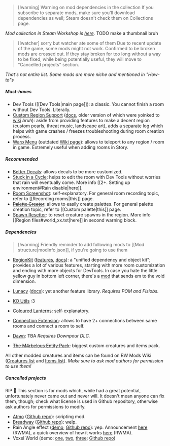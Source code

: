 > [!warning] Warning on mod dependencies in the collection
> If you subscribe to separate mods, make sure you'll download dependencies as well; Steam doesn't check them on Collections page.

*Mod collection in Steam Workshop is [here](https://steamcommunity.com/sharedfiles/filedetails/?id=3460033646).*
TODO make a thumbnail bruh

>[!watcher] sorry but watcher ate some of them
> Due to recent update of the game, some mods might not work.
> Confirmed to be broken mods are crossed out. If they stay broken for too long without a way to be fixed, while being potentially useful, they will move to "Cancelled projects" section.

*That's not entire list. Some mods are more niche and mentioned in "How-to"s*
##### Must-haves
- Dev Tools ([[Dev Tools|main page]]): a classic. You cannot finish a room without Dev Tools. Literally.
- [Custom Region Support](https://steamcommunity.com/sharedfiles/filedetails/?id=2941565790) ([docs](https://github.com/Bro748/Custom-Regions/tree/dp-release), older version of which were yoinked to [wiki](https://rainworldmodding.miraheze.org/wiki/Custom_Regions_Support) *bruh*): aside from providing features to make a decent region (custom pearls, threat music, landscape art), adds a separate log which helps with game crashes / freezes troubleshooting during room creation process.
- [Warp Menu](https://steamcommunity.com/sharedfiles/filedetails/?id=2920446893) (outdated [Wiki page](https://rainworldmodding.miraheze.org/wiki/Warp)): allows to teleport to any region / room in game. Extremely useful when adding rooms in Story.

##### Recommended
- [Better Decals](https://steamcommunity.com/sharedfiles/filedetails/?id=3241776574): allows decals to be more customized.
- [Stuck in a Cycle](https://steamcommunity.com/sharedfiles/filedetails/?id=3035801552): helps to edit the room with Dev Tools without worries that rain will eventually come. More info [[2+. Setting up environment#Rain disable|here]].
- [Room Screenshot](https://steamcommunity.com/sharedfiles/filedetails/?id=3125783486): self-explanatory. For general room recording topic, refer to [[Recording rooms|this]] page.
- ~~[Palette Creator](https://steamcommunity.com/sharedfiles/filedetails/?id=2959458351)~~: allows to easily create palettes. For general palette creation topic, refer to [[Custom palette|this]] page.
- [Spawn Resetter](https://steamcommunity.com/sharedfiles/filedetails/?id=3232143310): to reset creature spawns in the region. More info [[Region files#world_xx.txt|here]] in second warning block.

##### Dependencies
> [!warning] Friendly reminder to add following mods to [[Mod structure|modinfo.json]], if you're going to use them

- [RegionKit](https://steamcommunity.com/sharedfiles/filedetails/?id=2920439476) ([features](https://github.com/Rain-World-Modding/RegionKit/blob/main/README.md), [docs](https://github.com/Rain-World-Modding/RegionKit/tree/main/docs)): a "unified dependency and object kit"; provides a lot of various features, starting with more room customization and ending with more objects for DevTools.
	In case you hate the little yellow guy in bottom left corner, there's a [mod](https://steamcommunity.com/sharedfiles/filedetails/?id=3141904462) that sends em to the void dimension.
- [Lunacy](https://steamcommunity.com/sharedfiles/filedetails/?id=2930814260) ([docs](https://github.com/Nacu0021/Lunacy)): yet another feature library.
	*Requires POM and Fisiobs.*
- [KO Utils](https://steamcommunity.com/sharedfiles/filedetails/?id=3443204574) :3
- [Coloured Lanterns](https://steamcommunity.com/sharedfiles/filedetails/?id=3401635588): self-explanatory.
- [Connection Extension](https://steamcommunity.com/sharedfiles/filedetails/?id=3458613978): allows to have 2+ connections between same rooms and connect a room to self.
- [Dawn](https://steamcommunity.com/sharedfiles/filedetails/?id=3417857252): TBA
	*Requires Downpour DLC.*

- ~~[The M4rbelous Entity Pack](https://steamcommunity.com/sharedfiles/filedetails/?id=3311812030)~~: biggest custom creatures and items pack.

All other modded creatures and items can be found on RW Mods Wiki ([Creatures list](https://rainworldmods.miraheze.org/wiki/Creatures) and [Items list](https://rainworldmods.miraheze.org/wiki/Objects)).
*Make sure to ask mod authors for permission to use them!*


##### Cancelled projects
RIP 🫡
This section is for mods which, while had a great potential, unfortunately never came out and never will.
It doesn't mean anyone can fix them, though; check what license is used in Github repository, otherwise ask authors for permissions to modify.
- [Atmo](https://steamcommunity.com/sharedfiles/filedetails/?id=2920450391) ([Github repo](https://github.com/thalber/Atmo)): scripting mod.
- [Breadway](https://steamcommunity.com/sharedfiles/filedetails/?id=2993825578) ([Github repo](https://github.com/thalber/Breadway)): welp.
- Rain Angle effect ([demo](https://www.youtube.com/watch?v=8-oeALLoL4A), [Github repo](https://github.com/LudoCrypt/TurnRain)): yep.
	Announcement [here](https://discord.com/channels/1083481230839922688/1083483097145819348/1236746634235482122) (RWMA), a quick overview of how it works [here](https://discord.com/channels/1083481230839922688/1083485771949949019/1232426391522381875) (RWMA).
- Voxel World (demo: [one](https://www.youtube.com/watch?v=3lSxs1IKxeg), [two](https://www.youtube.com/watch?v=1c4yAcd2XWw), [three](https://www.youtube.com/watch?v=3lSxs1IKxeg); [Github repo](https://github.com/SlimeCubed/VoxelWorld))
